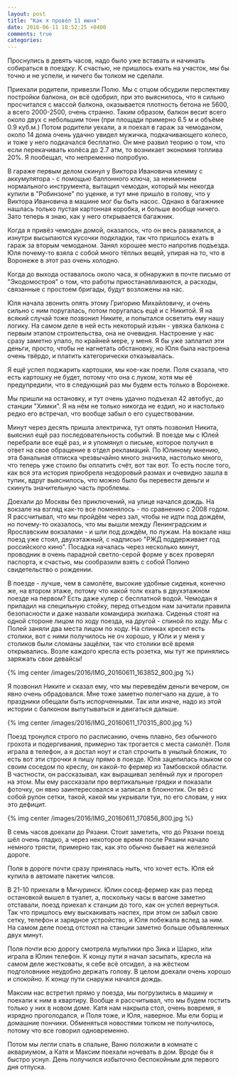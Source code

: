 ```yaml
---
layout: post
title: "Как я провёл 11 июня"
date: 2016-06-11 18:52:25 +0400
comments: true
categories: 
---
```

Проснулись в девять часов, надо было уже вставать и начинать собираться в поездку. К счастью, не пришлось ехать на участок, мы бы точно и не успели, и ничего бы толком не сделали.

Приехали родители, привезли Полю. Мы с отцом обсудили перспективу постройки балкона, он всё одобрил, при это выяснилось, что я сильно просчитался с массой балкона, оказывается плотность бетона не 5600, а всего 2000-2500, очень странно. Таким образом, балкон весит всего около двух с небольшим тонн (при площади примерно 6.5 м и объёме 0.9 куб.м.) Потом родители уехали, а я поехал в гараж за чемоданом, около 14 дома очень удачно увидел мужичка, подкачивающего колесо, и тоже у него подкачался бесплатно. Он мне развил теорию о том, что если перекачивать колёса до 2.7 атм, то возникает экономия топлива 20%. Я пообещал, что непременно попробую.

В гараже первым делом скинул у Виктора Ивановича клемму с аккумулятора - с помощью баллонного ключа, за неимением нормального инструмента, вытащил чемодан, который мы некогда купили в "Робинзоне" по уценке, и тут мне пришло в голову, что у Виктора Ивановича в машине мог бы быть насос. Однако в багажнике нашлась только пустая картонная коробка, и больше вообще ничего. Зато теперь я знаю, как у него открывается багажник. 

Когда я привёз чемодан домой, оказалось, что он весь развалился, а изнутри высыпаются кусочки подкладки, так что пришлось ехать в гараж за вторым чемоданом. Занял хорошее место напротив подъезда. Юля почему-то взяла с собой много тёплых вещей, упирая на то, что в Воронеже в этот раз очень холодно.

Когда до выхода оставалось около часа, я обнаружил в почте письмо от "Экодомостроя" о том, что работы приостанавливаются, а расходы, связанные с простоем бригады, будут возложены на нас.

Юля начала звонить опять этому Григорию Михайловичу, и очень сильно с ним поругалась, потом поругалась ещё и с Никитой. Я на всякий случай тоже позвонил Никите, и попытался осветить ему нашу логику. На самом деле в ней есть некоторый изъян - увязка балкона с первым этапом строительства, она не очевидня. Настроение у нас сразу заметно упало, по крайней мере, у меня. Я бы уже заплатил эти деньги, просто, чтобы не нагнетать обстановку, но Юля была настроена очень твёрдо, и платить категорически отказывалась.

Я ещё успел поджарить картошки, мы кое-как поели. Поля сказала, что есть картошку не будет, потому что она с луком, хотя мы её предупредили, что в следующий раз мы будем есть только в Воронеже.

Мы пришли на остановку, и тут очень удачно подъехал 42 автобус, до станции "Химки". Я на нём не только никогда не ездил, но и настолько редко его встречал, что вообще забыл о его существовании. 

Минут через десять пришла электричка, тут опять позвонил Никита, выяснил ещё раз последовательность событий. В поезде мы с Юлей перебрали все ещё раз, и я упомянул о письме, которое получил в ответ на свое обращение в отдел рекламаций. По Юлиному мнению, эта банальная отписка чрезвычайно много значила, настолько много, что теперь уже стоило бы оплатить счёт, вот так вот. То есть после того, как вся эта история приобрела нездоровый размах и очевидно зашла в тупик, вдруг выяснилось, что можно было бы перевести деньги и скинуть значительную часть проблемы.

Доехали до Москвы без приключений, на улице начался дождь. На вокзале на взгляд как-то все поменялось - по сравнению с 2008 годом. Я рассчитывал, что мы пройдём через зал, чтобы не идти под дождём, но почему-то оказалось, что мы вышли между Ленинградским и Ярославским вокзалами - и шли под дождём, по лужам. На вокзале наш поезд уже стоял, двухэтажный, с надписью "РЖД поддерживает год российского кино". Посадка началась через несколько минут, проводник в очень парадной светло-серой форме у всех проверял паспорта, к счастью, мы сообразили взять с собой Полино свидетельство о рождении.

В поезде - лучше, чем в самолёте, высокие удобные сиденья, конечно же, на втором этаже, потому что какой толк ехать в двухэтажном поезде на первом? Есть даже кулер с бесплатной водой. Чемодан я приладил на специльную стойку, перед отъездом нам зачитали правила безопасности и даже назвали командира экипажа. Сиденья стоят на одной стороне лицом по ходу поезда, на другой - спиной по ходу. Мы с Полей заняли два места лицом по ходу. На спинках кресел есть столики, вот с ними получилось не оч хорошо, у Юли и у меня у столиков были сломаны защёлки, так что столики всё время открывались. Возле каждого кресла есть розетка, мы тут же принялись заряжать свои девайсы!

{% img center /images/2016/IMG_20160611_163852_800.jpg %}

Я позвонил Никите и сказал ему, что мы переведём деньги вечером, он явно очень обрадовался. Мне тоже заметно полегчало на душе, а то праздники обещали быть испорченными. Так или иначе, надо из этой истории с балконом выпутываться и двигаться дальше. 

{% img center /images/2016/IMG_20160611_170315_800.jpg %}

Поезд тронулся строго по расписанию, очень плавно, без обычного грохота и подергивания, примерно так трогается с места самолёт. Поля играла в телефон, а я достал ноут и стал строчить в унылый бложик, то есть вот эти строчки я пишу прямо в поезде. Юля зацепилась языком со своим соседом по креслу, он какой-то фермер из Тамбовской области. В частности, он рассказывал, как выращивал зелёный лук и прогорел на этом. Мы ему рассказали про вертикальные грядки и показали фоточку, он явно заинтересовался и записал в блокнотик. Он вёз с собой рулон сетки, такой, какой мы укрывали туи, по его словам, у них это дефицит.

{% img center /images/2016/IMG_20160611_170856_800.jpg %}

В семь часов доехали до Рязани. Стоит заметить, что до Рязани поезд шёл очень гладко, а через некоторое время после Рязани начало немного трясти, примерно так, как это обычно бывает на железной дороге.

Поля в дороге почти сразу принялась ныть, что хочет есть. Юля ей купила в автомате пакетик чипсов.

В 21-10 приехали в Мичуринск. Юлин сосед-фермер как раз перед остановкой вышел в туалет, а, поскольку часы в вагоне заметно отставали, поезд приехал к станции до того, как он успел вернуться. Так что пришлось ему выскакивать наспех, при этом он забыл свою сетку, телефон и зарядное устройство, и Юля побежала вслед за ним. На самом деле поезд отстоял на станции заметно больше объявленных двух минут. 

Поля почти всю дорогу смотрела мультики про Зика и Шарко, или играла в Юлин телефон. К концу пути я начал засыпать, кресла на самом деле жестковаты, я себе всё отсидел, а на жёстком подголовнике неудобно держать голову. В целом доехали очень хорошо и спокойно. К концу пути снаружи начался дождь.

Максим нас встретил прямо у поезда, мы погрузились в машину и поехали к ним в квартиру. Вообще я рассчитывал, что мы будем гостить только у них в новом доме. Катя нам накрыла стол, очень вовремя, я изрядно проголодался, и Поля тоже, и Юля, наверное. Мы ели борщ и домашние пончики. Обменяться новостями толком не получилось, потому что все говорил одновременно.

Потом мы легли спать в спальне, Ваню положили в комнате с аквариумом, а Катя и Максим поехали ночевать в дом. Вроде бы я быстро уснул. День получился избыточно беспокойным для первого дня отпуска.